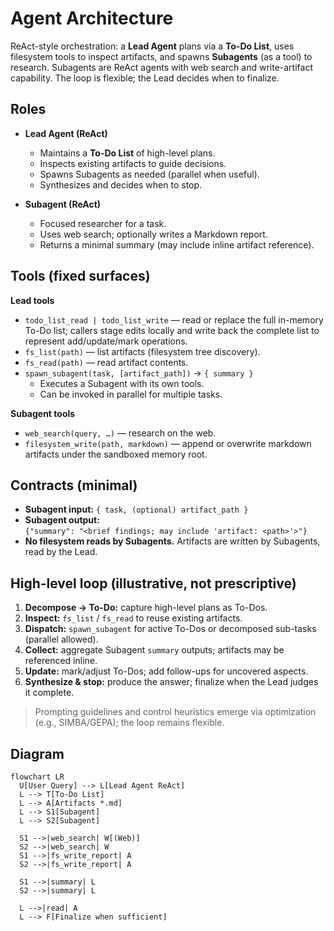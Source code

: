 # Agent Architecture

ReAct-style orchestration: a **Lead Agent** plans via a **To-Do List**, uses filesystem tools to inspect artifacts, and spawns **Subagents** (as a tool) to research. Subagents are ReAct agents with web search and write-artifact capability. The loop is flexible; the Lead decides when to finalize.

## Roles

- **Lead Agent (ReAct)**
  - Maintains a **To-Do List** of high-level plans.
  - Inspects existing artifacts to guide decisions.
  - Spawns Subagents as needed (parallel when useful).
  - Synthesizes and decides when to stop.

- **Subagent (ReAct)**
  - Focused researcher for a task.
  - Uses web search; optionally writes a Markdown report.
  - Returns a minimal summary (may include inline artifact reference).

## Tools (fixed surfaces)

**Lead tools**
- `todo_list_read | todo_list_write` — read or replace the full in-memory To-Do list; callers stage edits locally and write back the complete list to represent add/update/mark operations.
- `fs_list(path)` — list artifacts (filesystem tree discovery).
- `fs_read(path)` — read artifact contents.
- `spawn_subagent(task, [artifact_path])` → `{ summary }`
  - Executes a Subagent with its own tools.
  - Can be invoked in parallel for multiple tasks.

**Subagent tools**
- `web_search(query, …)` — research on the web.
- `filesystem_write(path, markdown)` — append or overwrite markdown artifacts under the sandboxed memory root.

## Contracts (minimal)

- **Subagent input:** `{ task, (optional) artifact_path }`
- **Subagent output:**  
  `{"summary": "<brief findings; may include 'artifact: <path>'>"}`
- **No filesystem reads by Subagents.** Artifacts are written by Subagents, read by the Lead.

## High-level loop (illustrative, not prescriptive)

1) **Decompose → To-Do:** capture high-level plans as To-Dos.  
2) **Inspect:** `fs_list` / `fs_read` to reuse existing artifacts.  
3) **Dispatch:** `spawn_subagent` for active To-Dos or decomposed sub-tasks (parallel allowed).  
4) **Collect:** aggregate Subagent `summary` outputs; artifacts may be referenced inline.  
5) **Update:** mark/adjust To-Dos; add follow-ups for uncovered aspects.  
6) **Synthesize & stop:** produce the answer; finalize when the Lead judges it complete.

> Prompting guidelines and control heuristics emerge via optimization (e.g., SIMBA/GEPA); the loop remains flexible.

## Diagram

```mermaid
flowchart LR
  U[User Query] --> L[Lead Agent ReAct]
  L --> T[To-Do List]
  L --> A[Artifacts *.md]
  L --> S1[Subagent]
  L --> S2[Subagent]

  S1 -->|web_search| W[(Web)]
  S2 -->|web_search| W
  S1 -->|fs_write_report| A
  S2 -->|fs_write_report| A

  S1 -->|summary| L
  S2 -->|summary| L

  L -->|read| A
  L --> F[Finalize when sufficient]
